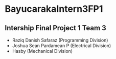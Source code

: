 # BayucarakaIntern3FP1
## Intership Final Project 1 Team 3
- Raziq Danish Safaraz (Programming Division)
- Joshua Sean Pardamean P (Electrical Division)
- Hasby (Mechanical Division)
